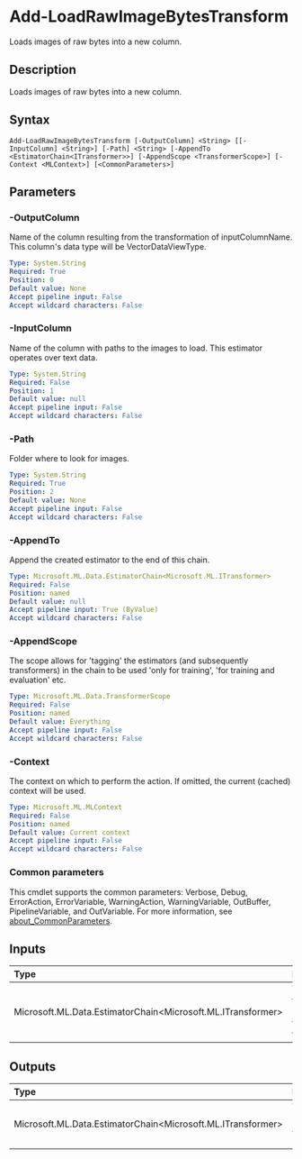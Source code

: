 # Add-LoadRawImageBytesTransform

Loads images of raw bytes into a new column.

## Description

Loads images of raw bytes into a new column.

## Syntax

```
Add-LoadRawImageBytesTransform [-OutputColumn] <String> [[-InputColumn] <String>] [-Path] <String> [-AppendTo <EstimatorChain<ITransformer>>] [-AppendScope <TransformerScope>] [-Context <MLContext>] [<CommonParameters>]
```

## Parameters

### -OutputColumn

Name of the column resulting from the transformation of inputColumnName. This column's data type will be VectorDataViewType.

```yaml
Type: System.String
Required: True
Position: 0
Default value: None
Accept pipeline input: False
Accept wildcard characters: False
```

### -InputColumn

Name of the column with paths to the images to load. This estimator operates over text data.

```yaml
Type: System.String
Required: False
Position: 1
Default value: null
Accept pipeline input: False
Accept wildcard characters: False
```

### -Path

Folder where to look for images.

```yaml
Type: System.String
Required: True
Position: 2
Default value: None
Accept pipeline input: False
Accept wildcard characters: False
```

### -AppendTo

Append the created estimator to the end of this chain.

```yaml
Type: Microsoft.ML.Data.EstimatorChain<Microsoft.ML.ITransformer>
Required: False
Position: named
Default value: null
Accept pipeline input: True (ByValue)
Accept wildcard characters: False
```

### -AppendScope

The scope allows for 'tagging' the estimators (and subsequently transformers) in the chain to be used 'only for training', 'for training and evaluation' etc.

```yaml
Type: Microsoft.ML.Data.TransformerScope
Required: False
Position: named
Default value: Everything
Accept pipeline input: False
Accept wildcard characters: False
```

### -Context

The context on which to perform the action. If omitted, the current (cached) context will be used.

```yaml
Type: Microsoft.ML.MLContext
Required: False
Position: named
Default value: Current context
Accept pipeline input: False
Accept wildcard characters: False
```

### Common parameters

This cmdlet supports the common parameters: Verbose, Debug, ErrorAction, ErrorVariable, WarningAction, WarningVariable, OutBuffer, PipelineVariable, and OutVariable. For more information, see [about_CommonParameters](https://go.microsoft.com/fwlink/?LinkID=113216).

## Inputs

| Type | Description |
|:---|:---|
| Microsoft.ML.Data.EstimatorChain<Microsoft.ML.ITransformer> | You can pipe the EstimatorChain to append to this cmdlet. |

## Outputs

| Type | Description |
|:---|:---|
| Microsoft.ML.Data.EstimatorChain<Microsoft.ML.ITransformer> | This cmdlet returns the appended EstimatorChain. |



